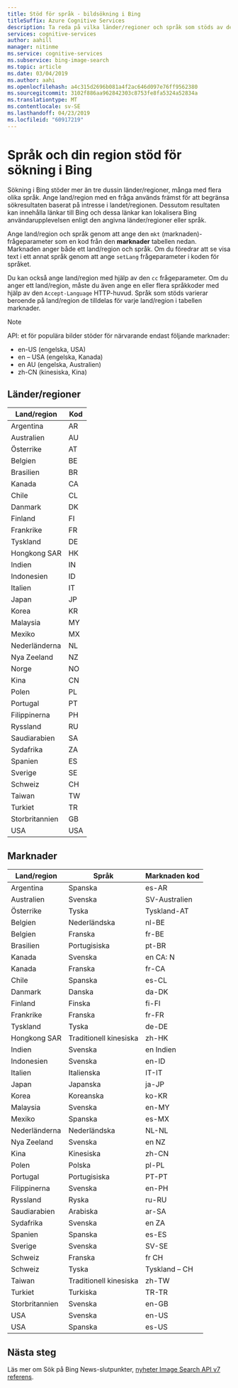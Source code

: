 ```yaml
---
title: Stöd för språk - bildsökning i Bing
titleSuffix: Azure Cognitive Services
description: Ta reda på vilka länder/regioner och språk som stöds av den bildsökning i Bing.
services: cognitive-services
author: aahill
manager: nitinme
ms.service: cognitive-services
ms.subservice: bing-image-search
ms.topic: article
ms.date: 03/04/2019
ms.author: aahi
ms.openlocfilehash: a4c315d2696b081a4f2ac646d097e76ff9562380
ms.sourcegitcommit: 3102f886aa962842303c8753fe8fa5324a52834a
ms.translationtype: MT
ms.contentlocale: sv-SE
ms.lasthandoff: 04/23/2019
ms.locfileid: "60917219"
---
```

# <a name="language-and-region-support-for-the-bing-image-search-api"></a>Språk och din region stöd för sökning i Bing

Sökning i Bing stöder mer än tre dussin länder/regioner, många med flera olika språk. Ange land/region med en fråga används främst för att begränsa sökresultaten baserat på intresse i landet/regionen. Dessutom resultaten kan innehålla länkar till Bing och dessa länkar kan lokalisera Bing användarupplevelsen enligt den angivna länder/regioner eller språk.

Ange land/region och språk genom att ange den `mkt` (marknaden)-frågeparameter som en kod från den **marknader** tabellen nedan. Marknaden anger både ett land/region och språk. Om du föredrar att se visa text i ett annat språk genom att ange `setLang` frågeparameter i koden för språket.

Du kan också ange land/region med hjälp av den `cc` frågeparameter. Om du anger ett land/region, måste du även ange en eller flera språkkoder med hjälp av den `Accept-Language` HTTP-huvud. Språk som stöds varierar beroende på land/region de tilldelas för varje land/region i tabellen marknader.

> [!NOTE]
> API: et för populära bilder stöder för närvarande endast följande marknader:
> - en-US (engelska, USA)
> - en – USA (engelska, Kanada)
> - en AU (engelska, Australien)
> - zh-CN (kinesiska, Kina)

## <a name="countries"></a>Länder/regioner

|Land/region|Kod|
|-------|----|
|Argentina|AR|
|Australien|AU|
|Österrike|AT|
|Belgien|BE|
|Brasilien|BR|
|Kanada|CA|
|Chile|CL|
|Danmark|DK|
|Finland|FI|
|Frankrike|FR|
|Tyskland|DE|
|Hongkong SAR|HK|
|Indien|IN|
|Indonesien|ID|
|Italien|IT|
|Japan|JP|
|Korea|KR|
|Malaysia|MY|
|Mexiko|MX|
|Nederländerna|NL|
|Nya Zeeland|NZ|
|Norge|NO|
|Kina|CN|
|Polen|PL|
|Portugal|PT|
|Filippinerna|PH|
|Ryssland|RU|
|Saudiarabien|SA|
|Sydafrika|ZA|
|Spanien|ES|
|Sverige|SE|
|Schweiz|CH|
|Taiwan|TW|
|Turkiet|TR|
|Storbritannien|GB|
|USA|USA|


## <a name="markets"></a>Marknader

|Land/region|Språk|Marknaden kod|
|-------|--------|-----------|
|Argentina|Spanska|es-AR|
|Australien|Svenska|SV-Australien|
|Österrike|Tyska|Tyskland-AT|
|Belgien|Nederländska|nl-BE|
|Belgien|Franska|fr-BE|
|Brasilien|Portugisiska|pt-BR|
|Kanada|Svenska|en CA: N|
|Kanada|Franska|fr-CA|
|Chile|Spanska|es-CL|
|Danmark|Danska|da-DK|
|Finland|Finska|fi-FI|
|Frankrike|Franska|fr-FR|
|Tyskland|Tyska|de-DE|
|Hongkong SAR|Traditionell kinesiska|zh-HK|
|Indien|Svenska|en Indien|
|Indonesien|Svenska|en-ID|
|Italien|Italienska|IT-IT|
|Japan|Japanska|ja-JP|
|Korea|Koreanska|ko-KR|
|Malaysia|Svenska|en-MY|
|Mexiko|Spanska|es-MX|
|Nederländerna|Nederländska|NL-NL|
|Nya Zeeland|Svenska|en NZ|
|Kina|Kinesiska|zh-CN|
|Polen|Polska|pl-PL|
|Portugal|Portugisiska|PT-PT|
|Filippinerna|Svenska|en-PH|
|Ryssland|Ryska|ru-RU|
|Saudiarabien|Arabiska|ar-SA|
|Sydafrika|Svenska|en ZA|
|Spanien|Spanska|es-ES|
|Sverige|Svenska|SV-SE|
|Schweiz|Franska|fr CH|
|Schweiz|Tyska|Tyskland – CH|
|Taiwan|Traditionell kinesiska|zh-TW|
|Turkiet|Turkiska|TR-TR|
|Storbritannien|Svenska|en-GB|
|USA|Svenska|en-US|
|USA|Spanska|es-US|

## <a name="next-steps"></a>Nästa steg
Läs mer om Sök på Bing News-slutpunkter, [nyheter Image Search API v7 referens](https://docs.microsoft.com/rest/api/cognitiveservices/bing-images-api-v7-reference).
